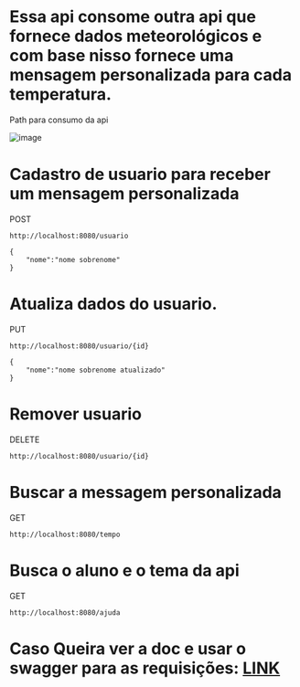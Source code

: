 # Essa api consome outra api que fornece dados meteorológicos e com base nisso fornece uma mensagem personalizada para cada temperatura.
Path para consumo da api

![image](https://github.com/DanielFreitassc/ProjetoIntermediarioBackend/assets/129224303/d19432d2-5644-4d18-8d7c-995eee4d05a9)

# Cadastro de usuario para receber um mensagem personalizada
POST
```
http://localhost:8080/usuario
```
```
{
    "nome":"nome sobrenome"
}
```
# Atualiza dados do usuario.
PUT
```
http://localhost:8080/usuario/{id}
```
```
{
    "nome":"nome sobrenome atualizado"
}
```
# Remover usuario
DELETE
```
http://localhost:8080/usuario/{id}
```
# Buscar a messagem personalizada
GET
```
http://localhost:8080/tempo
```
# Busca o aluno e o tema da api
GET
```
http://localhost:8080/ajuda
```
# Caso Queira ver a doc e usar o swagger para as requisições: [LINK](http://localhost:8080/swagger-ui/index.html#/)
